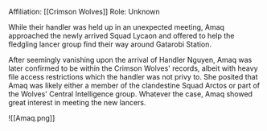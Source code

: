 Affiliation: [[Crimson Wolves]]
Role: Unknown

While their handler was held up in an unexpected meeting, Amaq approached the newly arrived Squad Lycaon and offered to help the fledgling lancer group find their way around Gatarobi Station.

After seemingly vanishing upon the arrival of Handler Nguyen, Amaq was later confirmed to be within the Crimson Wolves' records, albeit with heavy file access restrictions which the handler was not privy to. She posited that Amaq was likely either a member of the clandestine Squad Arctos or part of the Wolves' Central Intelligence group. Whatever the case, Amaq showed great interest in meeting the new lancers.

![[Amaq.png]]
